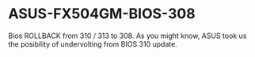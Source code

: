 # ASUS-FX504GM-BIOS-308
Bios ROLLBACK from 310 / 313 to 308. As you might know, ASUS took us the posibility of undervolting from BIOS 310 update.
